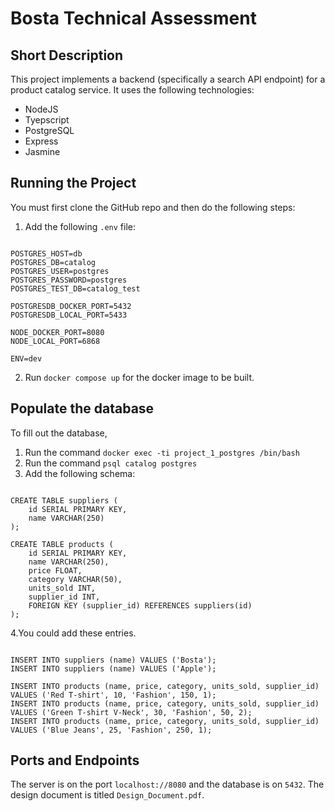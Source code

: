 # Bosta Technical Assessment

## Short Description

This project implements a backend (specifically a search API endpoint) for a product catalog service. It uses the following technologies:

- NodeJS
- Tyepscript
- PostgreSQL
- Express
- Jasmine

## Running the Project

You must first clone the GitHub repo and then do the following steps:

<!-- 2. Create a Postgres Database:
    1. Connect to the Postgres console
    2. Run the following command `CREATE USER shopping_user WITH PASSWORD 'password123';`
    3. Create the Databases `shopping` and `shopping_test`
    4. Connect to both databases and `GRANT ALL PRIVILEGES ON DATABASE shopping TO shopping_user;` -->

1. Add the following `.env` file:

<pre><code>
POSTGRES_HOST=db
POSTGRES_DB=catalog
POSTGRES_USER=postgres
POSTGRES_PASSWORD=postgres
POSTGRES_TEST_DB=catalog_test

POSTGRESDB_DOCKER_PORT=5432
POSTGRESDB_LOCAL_PORT=5433

NODE_DOCKER_PORT=8080
NODE_LOCAL_PORT=6868

ENV=dev
</code></pre>

2. Run `docker compose up` for the docker image to be built.

## Populate the database

To fill out the database, 

1. Run the command `docker exec -ti project_1_postgres /bin/bash`
2. Run the command `psql catalog postgres`
3. Add the following schema:

<pre><code>
CREATE TABLE suppliers (
    id SERIAL PRIMARY KEY,
    name VARCHAR(250)
);

CREATE TABLE products (
    id SERIAL PRIMARY KEY,
    name VARCHAR(250),
    price FLOAT, 
    category VARCHAR(50),
    units_sold INT,
    supplier_id INT,
    FOREIGN KEY (supplier_id) REFERENCES suppliers(id)
);
</code></pre>

4.You could add these entries.
<pre><code>
INSERT INTO suppliers (name) VALUES ('Bosta');
INSERT INTO suppliers (name) VALUES ('Apple');

INSERT INTO products (name, price, category, units_sold, supplier_id) VALUES ('Red T-shirt', 10, 'Fashion', 150, 1);
INSERT INTO products (name, price, category, units_sold, supplier_id) VALUES ('Green T-shirt V-Neck', 30, 'Fashion', 50, 2);
INSERT INTO products (name, price, category, units_sold, supplier_id) VALUES ('Blue Jeans', 25, 'Fashion', 250, 1);
</code></pre>



## Ports and Endpoints

The server is on the port `localhost://8080` and the database is on `5432`. The design document is titled `Design_Document.pdf`.
